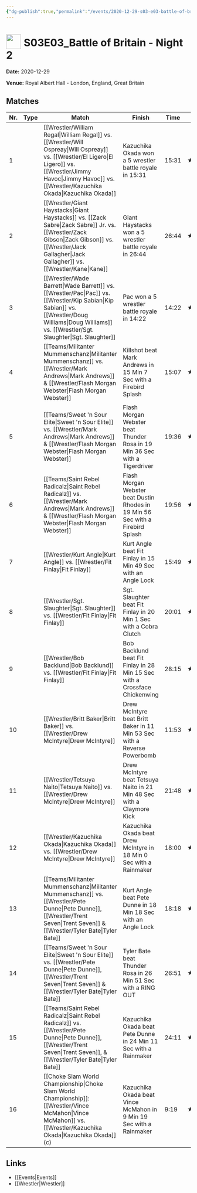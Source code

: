 ```yaml
---
{"dg-publish":true,"permalink":"/events/2020-12-29-s03-e03-battle-of-britain-night-2/","title":"S03E03_Battle of Britain - Night 2","noteIcon":""}
---
```



# <img src="https://github.com/CptSpaulding1980/choke-slam-wrestling/releases/download/images/ChokeSlam.png" width="40" style="vertical-align:bottom; margin-right:8px;">**S03E03_Battle of Britain - Night 2**

**Date:** 2020-12-29

**Venue:** Royal Albert Hall - London, England, Great Britain

## Matches

| Nr. | Type | Match | Finish | Time | Rating | Score |
|-----|------|-------|--------|------|--------|-------|
| 1 |  | [[Wrestler/William Regal\|William Regal]] vs. [[Wrestler/Will Ospreay\|Will Ospreay]] vs. [[Wrestler/El Ligero\|El Ligero]] vs. [[Wrestler/Jimmy Havoc\|Jimmy Havoc]] vs. [[Wrestler/Kazuchika Okada\|Kazuchika Okada]] | Kazuchika Okada won a 5 wrestler battle royale in  15:31 | 15:31 | ★★★★1/4 | 88 |
| 2 |  | [[Wrestler/Giant Haystacks\|Giant Haystacks]] vs. [[Zack Sabre\|Zack Sabre]] Jr. vs. [[Wrestler/Zack Gibson\|Zack Gibson]] vs. [[Wrestler/Jack Gallagher\|Jack Gallagher]] vs. [[Wrestler/Kane\|Kane]] | Giant Haystacks won a 5 wrestler battle royale in  26:44 | 26:44 | ★★★★ | 86 |
| 3 |  | [[Wrestler/Wade Barrett\|Wade Barrett]] vs. [[Wrestler/Pac\|Pac]] vs. [[Wrestler/Kip Sabian\|Kip Sabian]] vs. [[Wrestler/Doug Williams\|Doug Williams]] vs. [[Wrestler/Sgt. Slaughter\|Sgt. Slaughter]] | Pac won a 5 wrestler battle royale in  14:22 | 14:22 | ★★★1/4 | 74 |
| 4 |  | [[Teams/Militanter Mummenschanz\|Militanter Mummenschanz]] vs. [[Wrestler/Mark Andrews\|Mark Andrews]] & [[Wrestler/Flash Morgan Webster\|Flash Morgan Webster]] | Killshot beat Mark Andrews in 15 Min 7 Sec with a Firebird Splash | 15:07 | ★★★★1/2 | 94 |
| 5 |  | [[Teams/Sweet 'n Sour Elite\|Sweet 'n Sour Elite]] vs. [[Wrestler/Mark Andrews\|Mark Andrews]] & [[Wrestler/Flash Morgan Webster\|Flash Morgan Webster]] | Flash Morgan Webster beat Thunder Rosa in 19 Min 36 Sec with a Tigerdriver | 19:36 | ★★★3/4 | 80 |
| 6 |  | [[Teams/Saint Rebel Radicalz\|Saint Rebel Radicalz]] vs. [[Wrestler/Mark Andrews\|Mark Andrews]] & [[Wrestler/Flash Morgan Webster\|Flash Morgan Webster]] | Flash Morgan Webster beat Dustin Rhodes in 19 Min 56 Sec with a Firebird Splash | 19:56 | ★★★★1/2 | 94 |
| 7 |  | [[Wrestler/Kurt Angle\|Kurt Angle]] vs. [[Wrestler/Fit Finlay\|Fit Finlay]] | Kurt Angle beat Fit Finlay in 15 Min 49 Sec with an Angle Lock | 15:49 | ★★★★ | 84 |
| 8 |  | [[Wrestler/Sgt. Slaughter\|Sgt. Slaughter]] vs. [[Wrestler/Fit Finlay\|Fit Finlay]] | Sgt. Slaughter beat Fit Finlay in 20 Min 1 Sec with a Cobra Clutch | 20:01 | ★★★★1/2 | 94 |
| 9 |  | [[Wrestler/Bob Backlund\|Bob Backlund]] vs. [[Wrestler/Fit Finlay\|Fit Finlay]] | Bob Backlund beat Fit Finlay in 28 Min 15 Sec with a Crossface Chickenwing | 28:15 | ★★★★★ | 102 |
| 10 |  | [[Wrestler/Britt Baker\|Britt Baker]] vs. [[Wrestler/Drew McIntyre\|Drew McIntyre]] | Drew McIntyre beat Britt Baker in 11 Min 53 Sec with a Reverse Powerbomb | 11:53 | ★★★ | 70 |
| 11 |  | [[Wrestler/Tetsuya Naito\|Tetsuya Naito]] vs. [[Wrestler/Drew McIntyre\|Drew McIntyre]] | Drew McIntyre beat Tetsuya Naito in 21 Min 48 Sec with a Claymore Kick | 21:48 | ★★★★1/2 | 92 |
| 12 |  | [[Wrestler/Kazuchika Okada\|Kazuchika Okada]] vs. [[Wrestler/Drew McIntyre\|Drew McIntyre]] | Kazuchika Okada beat Drew McIntyre in 18 Min 0 Sec with a Rainmaker | 18:00 | ★★★3/4 | 80 |
| 13 |  | [[Teams/Militanter Mummenschanz\|Militanter Mummenschanz]] vs. [[Wrestler/Pete Dunne\|Pete Dunne]], [[Wrestler/Trent Seven\|Trent Seven]] & [[Wrestler/Tyler Bate\|Tyler Bate]] | Kurt Angle beat Pete Dunne in 18 Min 18 Sec with an Angle Lock | 18:18 | ★★★1/4 | 72 |
| 14 |  | [[Teams/Sweet 'n Sour Elite\|Sweet 'n Sour Elite]] vs. [[Wrestler/Pete Dunne\|Pete Dunne]], [[Wrestler/Trent Seven\|Trent Seven]] & [[Wrestler/Tyler Bate\|Tyler Bate]] | Tyler Bate beat Thunder Rosa in 26 Min 51 Sec with a RING OUT | 26:51 | ★★★★1/2 | 95 |
| 15 |  | [[Teams/Saint Rebel Radicalz\|Saint Rebel Radicalz]] vs. [[Wrestler/Pete Dunne\|Pete Dunne]], [[Wrestler/Trent Seven\|Trent Seven]], & [[Wrestler/Tyler Bate\|Tyler Bate]] | Kazuchika Okada beat Pete Dunne in 24 Min 11 Sec with a Rainmaker | 24:11 | ★★★★1/4 | 89 |
| 16 |  | [[Choke Slam World Championship\|Choke Slam World Championship]]: [[Wrestler/Vince McMahon\|Vince McMahon]] vs. [[Wrestler/Kazuchika Okada\|Kazuchika Okada]] (c) | Kazuchika Okada beat Vince McMahon in 9 Min 19 Sec with a Rainmaker | 9:19 | ★★★1/4 | 74 |

## Links
- [[Events\|Events]]
- [[Wrestler\|Wrestler]]
